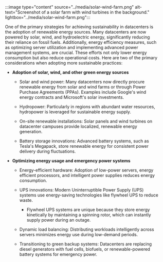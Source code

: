 :::image type="content" source="../media/solar-wind-farm.png" alt-text="Screenshot of a solar farm with wind turbines in the background." lightbox="../media/solar-wind-farm.png":::

One of the primary strategies for achieving sustainability in datacenters is the adoption of renewable energy sources. Many datacenters are now powered by solar, wind, and hydroelectric energy, significantly reducing their reliance on fossil fuels. Additionally, energy efficiency measures, such as optimizing server utilization and implementing advanced power management systems, are crucial. These efforts not only lower energy consumption but also reduce operational costs. Here are two of the primary considerations when adopting more sustainable practices:

- **Adoption of solar, wind, and other green energy sources**

  - Solar and wind power: Many datacenters now directly procure renewable energy from solar and wind farms or through Power Purchase Agreements (PPAs). Examples include Google's wind energy contracts and Microsoft's solar investments. 

  - Hydropower: Particularly in regions with abundant water resources, hydropower is leveraged for sustainable energy supply. 

  - On-site renewable installations: Solar panels and wind turbines on datacenter campuses provide localized, renewable energy generation. 

  - Battery storage innovations: Advanced battery systems, such as Tesla's Megapack, store renewable energy for consistent power delivery during fluctuations.

- **Optimizing energy usage and emergency power systems**

  - Energy-efficient hardware: Adoption of low-power servers, energy efficient processors, and intelligent power supplies reduces energy consumption.

  - UPS innovations: Modern Uninterruptible Power Supply (UPS) systems use energy-saving technologies like flywheel UPS to reduce waste.

    - Flywheel UPS systems are unique because they store energy kinetically by maintaining a spinning rotor, which can instantly supply power during an outage.

  - Dynamic load balancing: Distributing workloads intelligently across servers minimizes energy use during low-demand periods.

  - Transitioning to green backup systems: Datacenters are replacing diesel generators with fuel cells, biofuels, or renewable-powered battery systems for emergency power.
